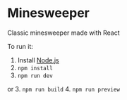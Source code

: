 # Minesweeper
Classic minesweeper made with React

To run it:

1. Install [Node.js](https://nodejs.org/en/download/package-manager)
2. `npm install`
3. `npm run dev`

or
3. `npm run build`
4. `npm run preview`

